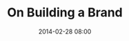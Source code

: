 ---
title: On Building a Brand
date: 2014-02-28 08:00
location: 
  name:
  link:
description: Stay tuned...
photo:
register_link:
isPage: false
---